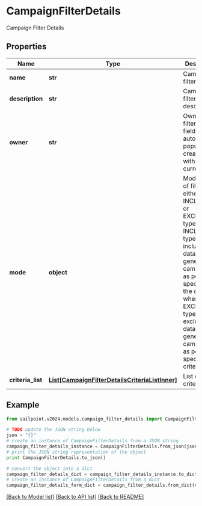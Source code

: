 # CampaignFilterDetails

Campaign Filter Details

## Properties

Name | Type | Description | Notes
------------ | ------------- | ------------- | -------------
**name** | **str** | Campaign filter name. | 
**description** | **str** | Campaign filter description. | [optional] 
**owner** | **str** | Owner of the filter. This field automatically populates at creation time with the current user. | 
**mode** | **object** | Mode/type of filter, either the INCLUSION or EXCLUSION type. The INCLUSION type includes the data in generated campaigns  as per specified in the criteria, whereas the EXCLUSION type excludes the data in generated campaigns as per specified in criteria. | 
**criteria_list** | [**List[CampaignFilterDetailsCriteriaListInner]**](CampaignFilterDetailsCriteriaListInner.md) | List of criteria. | [optional] 

## Example

```python
from sailpoint.v2024.models.campaign_filter_details import CampaignFilterDetails

# TODO update the JSON string below
json = "{}"
# create an instance of CampaignFilterDetails from a JSON string
campaign_filter_details_instance = CampaignFilterDetails.from_json(json)
# print the JSON string representation of the object
print CampaignFilterDetails.to_json()

# convert the object into a dict
campaign_filter_details_dict = campaign_filter_details_instance.to_dict()
# create an instance of CampaignFilterDetails from a dict
campaign_filter_details_form_dict = campaign_filter_details.from_dict(campaign_filter_details_dict)
```
[[Back to Model list]](../README.md#documentation-for-models) [[Back to API list]](../README.md#documentation-for-api-endpoints) [[Back to README]](../README.md)


